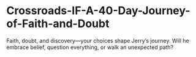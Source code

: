 # Crossroads-IF-A-40-Day-Journey-of-Faith-and-Doubt
Faith, doubt, and discovery—your choices shape Jerry’s journey. Will he embrace belief, question everything, or walk an unexpected path?
